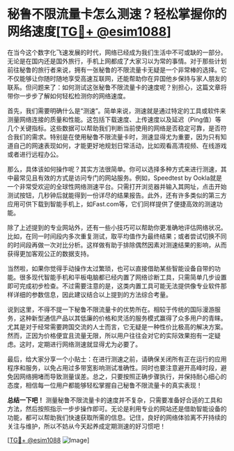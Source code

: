 # 秘鲁不限流量卡怎么测速？轻松掌握你的网络速度[[TG💪+ @esim1088](https://t.me/s/esim1088)]

在当今这个数字化飞速发展的时代，网络已经成为我们生活中不可或缺的一部分。无论是在国内还是国外旅行，手机上网都成了大家习以为常的事情。对于那些计划前往秘鲁的旅行者来说，拥有一张秘鲁的不限流量卡无疑是一个非常棒的选择。它不仅能够让你随时随地享受高速互联网，还能帮助你在异国他乡保持与家人朋友的联系。但问题来了：如何测试这张秘鲁不限流量卡的速度呢？别担心，这篇文章将带你一步步了解如何轻松检测你的网络速度。

首先，我们需要明确什么是“测速”。简单来说，测速就是通过特定的工具或软件来测量网络连接的质量和性能。这包括下载速度、上传速度以及延迟（Ping值）等几个关键指标。这些数据可以帮助我们判断当前使用的网络是否稳定可靠，是否符合我们的需求。特别是在使用秘鲁不限流量卡时，测速显得尤为重要，因为只有知道自己的网速表现如何，才能更好地规划日常活动，比如观看高清视频、在线游戏或者进行远程办公。

那么，具体该如何操作呢？其实方法很简单。你可以选择多种方式来进行测速，其中最常见且有效的方式是访问专门的网站服务。例如，Speedtest by Ookla就是一个非常受欢迎的全球性网络测速平台。只需打开浏览器并输入其网址，点击开始测试按钮，几秒钟后就能得到一份详尽的结果报告。此外，还有许多类似的第三方应用可供下载到智能手机上，如Fast.com等，它们同样提供了便捷高效的测速功能。

除了上述提到的专业网站外，还有一些小技巧可以帮助你更准确地评估网络状况。比如，在同一时间段内多次重复测试，取平均值作为最终结果；或者尝试切换不同的时间段再做一次对比分析。这样做有助于排除偶然因素对测速结果的影响，从而获得更加客观公正的数据支持。

当然啦，如果你觉得手动操作太过繁琐，也可以直接借助某些智能设备自带的功能。很多现代智能手机和平板电脑都已经内置了网络诊断工具，只需简单几步设置即可完成初步检查。不过需要注意的是，这类内置工具可能无法提供像专业软件那样详细的参数信息，因此建议结合以上提到的方法综合考量。

说到这里，不得不提一下秘鲁不限流量卡的优势所在。相较于传统的国际漫游服务，这种新型通信产品以其低廉的价格和灵活的服务模式赢得了众多用户的青睐。尤其是对于经常需要跨国交流的人士而言，它无疑是一种性价比极高的解决方案。然而，正因为价格便宜且流量无限，所以用户往往会对它的实际效果抱有一定疑虑。这时，定期进行网络测速就显得尤为必要了。

最后，给大家分享一个小贴士：在进行测速之前，请确保关闭所有正在运行的应用程序和服务，以免占用过多带宽影响测试准确性。同时也要注意避开高峰时段，避免因网络拥堵而导致测量误差。总之，只要按照正确步骤执行，并保持耐心细心的态度，相信每一位用户都能够轻松掌握自己秘鲁不限流量卡的真实表现！

**总结一下吧！** 测量秘鲁不限流量卡的速度并不复杂，只需要准备好合适的工具和方法，然后按照指示一步步操作即可。无论是利用专业的网站还是借助智能设备的功能，都可以帮助我们快速获取所需的信息。记住，良好的网络体验离不开持续的关注与维护，所以不妨从今天起养成定期测速的好习惯吧！

[[TG💪+ @esim1088](https://t.me/s/esim1088) ![Image](https://i.postimg.cc/4NQfJmqS/Snipaste-2025-05-13-00-14-12.png)]
